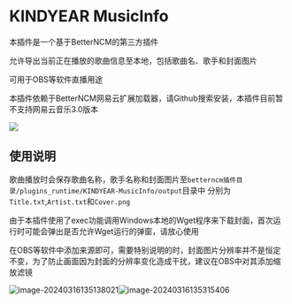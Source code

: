 
# KINDYEAR MusicInfo
本插件是一个基于BetterNCM的第三方插件

允许导出当前正在播放的歌曲信息至本地，包括歌曲名、歌手和封面图片

可用于OBS等软件直播用途

本插件依赖于BetterNCM网易云扩展加载器，请Github搜索安装，本插件目前暂不支持网易云音乐3.0版本

![](https://img.kindyear.cn/images/2024/03/16/20240316134528.png)

## 使用说明

歌曲播放时会保存歌曲名称，歌手名称和封面图片至``betterncm插件目录/plugins_runtime/KINDYEAR-MusicInfo/output``目录中
分别为``Title.txt``,``Artist.txt``和``Cover.png``

由于本插件使用了exec功能调用Windows本地的Wget程序来下载封面，首次运行时可能会弹出是否允许Wget运行的弹窗，请放心使用

在OBS等软件中添加来源即可，需要特别说明的时，封面图片分辨率并不是恒定不变，为了防止画面因为封面的分辨率变化造成干扰，建议在OBS中对其添加缩放滤镜

![image-20240316135138021](https://img.kindyear.cn/images/2024/03/16/image-20240316135138021.png)![image-20240316135315406](https://img.kindyear.cn/images/2024/03/16/image-20240316135315406.png)





